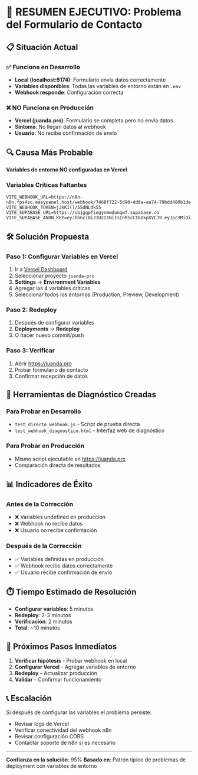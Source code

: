 # 🚨 RESUMEN EJECUTIVO: Problema del Formulario de Contacto

## 📋 Situación Actual

### ✅ Funciona en Desarrollo
- **Local (localhost:5174)**: Formulario envía datos correctamente
- **Variables disponibles**: Todas las variables de entorno están en `.env`
- **Webhook responde**: Configuración correcta

### ❌ NO Funciona en Producción
- **Vercel (juanda.pro)**: Formulario se completa pero no envía datos
- **Síntoma**: No llegan datos al webhook
- **Usuario**: No recibe confirmación de envío

## 🔍 Causa Más Probable

**Variables de entorno NO configuradas en Vercel**

### Variables Críticas Faltantes
```
VITE_WEBHOOK_URL=https://n8n-n8n.fps4so.easypanel.host/webhook/7468f722-5d90-4d8a-aa74-79bdd480b1de
VITE_WEBHOOK_TOKEN=jJkKI()/55dÑLdk55
VITE_SUPABASE_URL=https://ubjgqpfiegynmwdunqwf.supabase.co
VITE_SUPABASE_ANON_KEY=eyJhbGciOiJIUzI1NiIsInR5cCI6IkpXVCJ9.eyJpc3MiOiJzdXBhYmFzZSIsInJlZiI6InViamdxcGZpZWd5bm13ZHVucXdmIiwicm9sZSI6ImFub24iLCJpYXQiOjE3NTA1OTY1MDksImV4cCI6MjA2NjE3MjUwOX0.uCZ62K0xo5c0ndcNk31D2AKTkjxXu3cCARBh0d3cnJo
```

## 🛠️ Solución Propuesta

### Paso 1: Configurar Variables en Vercel
1. Ir a [Vercel Dashboard](https://vercel.com/dashboard)
2. Seleccionar proyecto `juanda-pro`
3. **Settings** → **Environment Variables**
4. Agregar las 4 variables críticas
5. Seleccionar todos los entornos (Production, Preview, Development)

### Paso 2: Redeploy
1. Después de configurar variables
2. **Deployments** → **Redeploy**
3. O hacer nuevo commit/push

### Paso 3: Verificar
1. Abrir https://juanda.pro
2. Probar formulario de contacto
3. Confirmar recepción de datos

## 🧪 Herramientas de Diagnóstico Creadas

### Para Probar en Desarrollo
- `test_directo_webhook.js` - Script de prueba directa
- `test_webhook_diagnostico.html` - Interfaz web de diagnóstico

### Para Probar en Producción
- Mismo script ejecutable en https://juanda.pro
- Comparación directa de resultados

## 📊 Indicadores de Éxito

### Antes de la Corrección
- ❌ Variables undefined en producción
- ❌ Webhook no recibe datos
- ❌ Usuario no recibe confirmación

### Después de la Corrección
- ✅ Variables definidas en producción
- ✅ Webhook recibe datos correctamente
- ✅ Usuario recibe confirmación de envío

## ⏱️ Tiempo Estimado de Resolución

- **Configurar variables**: 5 minutos
- **Redeploy**: 2-3 minutos
- **Verificación**: 2 minutos
- **Total**: ~10 minutos

## 🚀 Próximos Pasos Inmediatos

1. **Verificar hipótesis** - Probar webhook en local
2. **Configurar Vercel** - Agregar variables de entorno
3. **Redeploy** - Actualizar producción
4. **Validar** - Confirmar funcionamiento

## 📞 Escalación

Si después de configurar las variables el problema persiste:
- Revisar logs de Vercel
- Verificar conectividad del webhook n8n
- Revisar configuración CORS
- Contactar soporte de n8n si es necesario

---

**Confianza en la solución**: 95%
**Basado en**: Patrón típico de problemas de deployment con variables de entorno